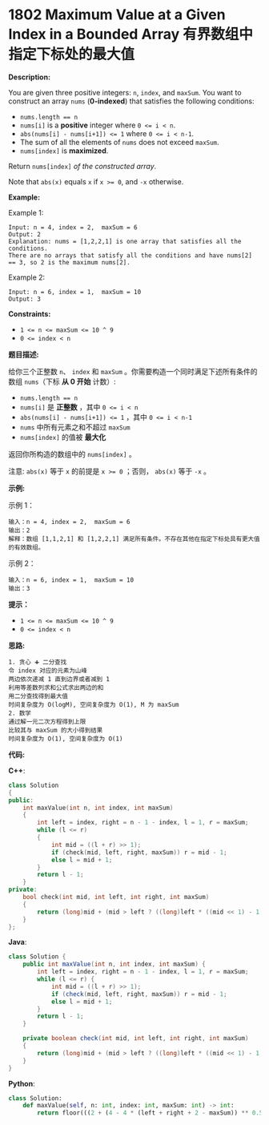 # 1802 Maximum Value at a Given Index in a Bounded Array 有界数组中指定下标处的最大值

__Description:__

You are given three positive integers: `n`, `index`, and `maxSum`. You want to construct an array `nums` (__0-indexed__) that satisfies the following conditions:

- `nums.length == n`
- `nums[i]` is a __positive__ integer where `0 <= i < n`.
- `abs(nums[i] - nums[i+1]) <= 1` where `0 <= i < n-1`.
- The sum of all the elements of `nums` does not exceed `maxSum`.
- `nums[index]` is __maximized__.

Return `nums[index]` _of the constructed array_.

Note that `abs(x)` equals `x` if `x >= 0`, and `-x` otherwise.

__Example:__

Example 1:

```text
Input: n = 4, index = 2,  maxSum = 6
Output: 2
Explanation: nums = [1,2,2,1] is one array that satisfies all the conditions.
There are no arrays that satisfy all the conditions and have nums[2] == 3, so 2 is the maximum nums[2].
```

Example 2:

```text
Input: n = 6, index = 1,  maxSum = 10
Output: 3
```

__Constraints:__

- `1 <= n <= maxSum <= 10 ^ 9`
- `0 <= index < n`

__题目描述:__

给你三个正整数 `n`、 `index` 和 `maxSum` 。你需要构造一个同时满足下述所有条件的数组 `nums`（下标 __从 0 开始__ 计数）:

- `nums.length == n`
- `nums[i]` 是 __正整数__ ，其中 `0 <= i < n`
- `abs(nums[i] - nums[i+1]) <= 1` ，其中 `0 <= i < n-1`
- `nums` 中所有元素之和不超过 `maxSum`
- `nums[index]` 的值被 __最大化__

返回你所构造的数组中的 `nums[index]` 。

注意: `abs(x)` 等于 `x` 的前提是 `x >= 0` ；否则， `abs(x)` 等于 `-x` 。

__示例:__

示例 1：

```text
输入：n = 4, index = 2,  maxSum = 6
输出：2
解释：数组 [1,1,2,1] 和 [1,2,2,1] 满足所有条件。不存在其他在指定下标处具有更大值的有效数组。
```

示例 2：

```text
输入：n = 6, index = 1,  maxSum = 10
输出：3
```

__提示：__

- `1 <= n <= maxSum <= 10 ^ 9`
- `0 <= index < n`

__思路:__

```text
1. 贪心 ➕ 二分查找
令 index 对应的元素为山峰
两边依次递减 1 直到边界或者减到 1
利用等差数列求和公式求出两边的和
用二分查找得到最大值
时间复杂度为 O(logM), 空间复杂度为 O(1), M 为 maxSum
2. 数学
通过解一元二次方程得到上限
比较其与 maxSum 的大小得到结果
时间复杂度为 O(1), 空间复杂度为 O(1)
```

__代码:__

__C++__:

```C++
class Solution 
{
public:
    int maxValue(int n, int index, int maxSum) 
    {
        int left = index, right = n - 1 - index, l = 1, r = maxSum;
        while (l <= r)
        {
            int mid = ((l + r) >> 1);
            if (check(mid, left, right, maxSum)) r = mid - 1;
            else l = mid + 1; 
        }
        return l - 1;
    }
private:
    bool check(int mid, int left, int right, int maxSum)
    {
        return (long)mid + (mid > left ? ((long)left * ((mid << 1) - 1 - left) >> 1) : ((((long)mid - 3) * mid >> 1) + left + 1)) + (mid > right ? ((long)right * ((mid << 1) - 1 - right) >> 1) : ((((long)mid - 3) * mid >> 1) + right + 1)) > (long)maxSum;
    }
};
```

__Java__:

```Java
class Solution {
    public int maxValue(int n, int index, int maxSum) {
        int left = index, right = n - 1 - index, l = 1, r = maxSum;
        while (l <= r) {
            int mid = ((l + r) >> 1);
            if (check(mid, left, right, maxSum)) r = mid - 1;
            else l = mid + 1; 
        }
        return l - 1;
    }

    private boolean check(int mid, int left, int right, int maxSum)
    {
        return (long)mid + (mid > left ? ((long)left * ((mid << 1) - 1 - left) >> 1) : ((((long)mid - 3) * mid >> 1) + left + 1)) + (mid > right ? ((long)right * ((mid << 1) - 1 - right) >> 1) : ((((long)mid - 3) * mid >> 1) + right + 1)) > (long)maxSum;
    }
}
```

__Python__:

```Python
class Solution:
    def maxValue(self, n: int, index: int, maxSum: int) -> int:
        return floor(((2 + (4 - 4 * (left + right + 2 - maxSum)) ** 0.5) / 2)) if ((((left := min(index, n - index - 1)) + 1) ** 2 - 3 * (left + 1)) // 2 + left + 1 + (left + 1) + ((left + 1) ** 2 - 3 * (left + 1)) // 2 + (right := max(index, n - index - 1)) + 1) >= maxSum else floor(((0.5 - left + ((0.5 - left) ** 2 - 2 * (right + 1 + (-left - 1) * left / 2 - maxSum)) ** 0.5))) if ((2 * (right + 1) - left - 1) * left // 2 + (right + 1) + ((right + 1) ** 2 - 3 * (right + 1)) // 2 + right + 1) >= maxSum else floor(-((-left ** 2 - left - right ** 2 - right) / 2 - maxSum) / (left + right + 1))
```
